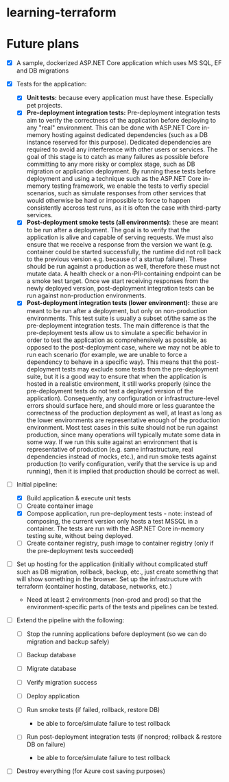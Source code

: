 # learning-terraform

# Future plans

* [x] A sample, dockerized ASP.NET Core application which uses MS SQL, EF and DB migrations
* [x] Tests for the application:

  * [x] __Unit tests:__ because every application must have these. Especially pet projects.
  * [x] __Pre-deployment integration tests:__ Pre-deployment integration tests aim to verify the correctness of the application before deploying to any "real" environment. This can be done with ASP.NET Core in-memory hosting against dedicated dependencies (such as a DB instance reserved for this purpose). Dedicated dependencies are required to avoid any interference with other users or services. The goal of this stage is to catch as many failures as possible before committing to any more risky or complex stage, such as DB migration or application deployment. By running these tests before deployment and using a technique such as the ASP.NET Core in-memory testing framework, we enable the tests to verfiy special scenarios, such as simulate responses from other services that would otherwise be hard or impossible to force to happen consistently accross test runs, as it is often the case with third-party services.
  * [x] __Post-deployment smoke tests (all environments)__: these are meant to be run after a deployment. The goal is to verify that the application is alive and capable of serving requests. We must also ensure that we receive a response from the version we want (e.g. container could be started successfully, the runtime did not roll back to the previous version e.g. because of a startup failure). These should be run against a production as well, therefore these must not mutate data. A health check or a non-PII-containing endpoint can be a smoke test target. Once we start receiving responses from the newly deployed version, post-deployment integration tests can be run against non-production environments.
  * [x] __Post-deployment integration tests (lower environment):__ these are meant to be run after a deployment, but only on non-production environments. This test suite is usually a subset of/the same as the pre-deployment integration tests. The main difference is that the pre-deployment tests allow us to simulate a specific behavior in order to test the application as comprehensively as possible, as opposed to the post-deployment case, where we may not be able to run each scenario (for example, we are unable to force a dependency to behave in a specific way). This means that the post-deployment tests may exclude some tests from the pre-deployment suite, but it is a good way to ensure that when the application is hosted in a realistic environment, it still works properly (since the pre-deployment tests do not test a deployed version of the application). Consequently, any configuration or infrastructure-level errors should surface here, and should more or less guarantee the correctness of the production deployment as well, at least as long as the lower environments are representative enough of the production environment. Most test cases in this suite should not be run against production, since many operations will typically mutate some data in some way. If we run this suite against an environment that is representative of production (e.g. same infrastructure, real dependencies instead of mocks, etc.), and run smoke tests against production (to verify configuration, verify that the service is up and running), then it is implied that production should be correct as well.

* [ ] Initial pipeline:
  
  * [x] Build application & execute unit tests
  * [ ] Create container image
  * [x] Compose application, run pre-deployment tests - note: instead of composing, the current version only hosts a test MSSQL in a container. The tests are run with the ASP.NET Core in-memory testing suite, without being deployed.
  * [ ] Create container registry, push image to container registry (only if the pre-deployment tests succeeded)

* [ ] Set up hosting for the application (initially without complicated stuff such as DB migration, rollback, backup, etc., just create something that will show something in the browser. Set up the infrastructure with terraform (container hosting, database, networks, etc.)

  * Need at least 2 environments (non-prod and prod) so that the environment-specific parts of the tests and pipelines can be tested.

* [ ] Extend the pipeline with the following:

  * [ ] Stop the running applications before deployment (so we can do migration and backup safely)
  * [ ] Backup database
  * [ ] Migrate database
  * [ ] Verify migration success
  * [ ] Deploy application
  * [ ] Run smoke tests (if failed, rollback, restore DB)

    * be able to force/simulate failure to test rollback

  * [ ] Run post-deployment integration tests (if nonprod; rollback & restore DB on failure)

    * be able to force/simulate failure to test rollback

* [ ] Destroy everything (for Azure cost saving purposes)
